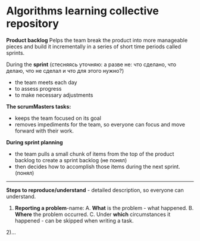 # Algorithms learning collective repository


**Product backlog** 
Рelps the team break the product into more manageable pieces and build it incrementally in a series of short time periods called sprints.

During the **sprint** (стесняясь уточняю: а разве не: что сделано, что делаю, что не сделал и что для этого нужно?)
- the team meets each day
- to assess progress
- to make necessary adjustments

**The scrumMasters tasks:** 
- keeps the team focused on its goal
- removes impediments for the team, so everyone can focus and move forward with their work. 

**During sprint planning**
- the team pulls a small chunk of items from the top of the product backlog to create a sprint backlog (не понял)
- then decides how to accomplish those items during the next sprint. (понял) 

___

**Steps to reproduce/understand** - detailed description, so everyone can understand.
1) **Reporting a problem**-name:
  A. **What** is the problem - what happened.
  B. **Where** the problem occurred.
  C. Under **which** circumstances it happened - can be skipped when writing a task.

2)...
